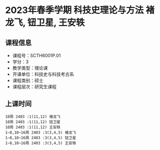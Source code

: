 # 2023年春季学期 科技史理论与方法 褚龙飞, 钮卫星, 王安轶






## 课程信息

- 课程号：SCTH6001P.01
- 学分：3
- 教学类型：理论课
- 开课单位：科技史与科技考古系
- 课程类别：硕士
- 课程层次：研究生课程

## 上课时间

```
10周 2403 :1(11,12) 褚龙飞
10周 2403 :1(11,12) 钮卫星
10周 2403 :1(11,12) 王安轶
1~8,10~16周 2403 :3(3,4,5) 褚龙飞
1~8,10~16周 2403 :3(3,4,5) 钮卫星
1~8,10~16周 2403 :3(3,4,5) 王安轶
```

